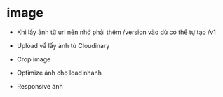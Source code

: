 # image

- Khi lấy ảnh từ url nên nhớ phải thêm /version vào dù có thể tự tạo /v1

* Upload vầ lấy ảnh từ Cloudinary

* Crop image

* Optimize ảnh cho load nhanh

* Responsive ảnh
